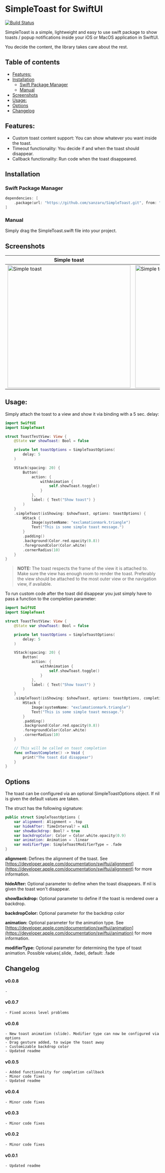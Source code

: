 # SimpleToast for SwiftUI

[![Build Status](https://travis-ci.com/sanzaru/SimpleToast.svg?branch=develop)](https://travis-ci.com/sanzaru/SimpleToast)

SimpleToast is a simple, lightweight and easy to use swift package to show toasts / popup notifications inside your iOS or MacOS application in SwiftUI. 

You decide the content, the library takes care about the rest.

## Table of contents
- [Features:](#features)
- [Installation](#installation)
    + [Swift Package Manager](#swift-package-manager)
    + [Manual](#manual)
- [Screenshots](#screenshots)
- [Usage:](#usage)
- [Options](#options)
- [Changelog](#changelog)

## Features: 

* Custom toast content support: You can show whatever you want inside the toast.
* Timeout functionality: You decide if and when the toast should disappear.
* Callback functionality: Run code when the toast disappeared.

## Installation

### Swift Package Manager
```swift
dependencies: [
    .package(url: "https://github.com/sanzaru/SimpleToast.git", from: "0.0.1")
]
```

### Manual
Simply drag the SimpleToast.swift file into your project.

## Screenshots

| Simple toast | Complex toast |
| --- | --- |
| <img src="https://raw.githubusercontent.com/sanzaru/SimpleToast.assets/master/screenshots/toast-simple.png" width="400" alt="Simple toast"> | <img src="https://raw.githubusercontent.com/sanzaru/SimpleToast.assets/master/screenshots/toast-complex.png" width="400" alt="Simple toast"> |

## Usage:

Simply attach the toast to a view and show it via binding with a 5 sec. delay:

```swift
import SwiftUI
import SimpleToast

struct ToastTestView: View {
    @State var showToast: Bool = false

    private let toastOptions = SimpleToastOptions(
        delay: 5
    )

    VStack(spacing: 20) {
        Button(
            action: {
                withAnimation {
                    self.showToast.toggle()
                }
            },
            label: { Text("Show toast") }
        )
    }
    .simpleToast(isShowing: $showToast, options: toastOptions) {
        HStack {
            Image(systemName: "exclamationmark.triangle")
            Text("This is some simple toast message.")            			
        }
        .padding()
        .background(Color.red.opacity(0.8))
        .foregroundColor(Color.white)
        .cornerRadius(10)
    }
}
```

> **NOTE:** The toast respects the frame of the view it is attached to. Make sure the view has enough room to render the toast. Preferably the view should be attached to the most outer view or the navigation view, if available.


To run custom code after the toast did disappear you just simply have to pass a function to the completion parameter:
```swift
import SwiftUI
import SimpleToast

struct ToastTestView: View {
    @State var showToast: Bool = false

    private let toastOptions = SimpleToastOptions(
        delay: 5
    )

    VStack(spacing: 20) {
        Button(
            action: {
                withAnimation {
                    self.showToast.toggle()
                }
            },
            label: { Text("Show toast") }
        )
    }
    .simpleToast(isShowing: $showToast, options: toastOptions, completion: onToastComplete) {
        HStack {
            Image(systemName: "exclamationmark.triangle")
            Text("This is some simple toast message.")                        
        }
        .padding()
        .background(Color.red.opacity(0.8))
        .foregroundColor(Color.white)
        .cornerRadius(10)
    }

    // This will be called on toast completion
    func onToastComplete() -> Void {
        print("The toast did disappear")
    }
}
```


## Options

The toast can be configured via an optional SimpleToastOptions object. If nil is given the default values are taken. 

The struct has the following signature:

```swift
public struct SimpleToastOptions {
    var alignment: Alignment = .top
    var hideAfter: TimeInterval? = nil
    var showBackdrop: Bool? = true
    var backdropColor: Color = Color.white.opacity(0.9)
    var animation: Animation = .linear
    var modifierType: SimpleToastModifierType = .fade
}
```

**alignment:** Defines the alignment of the toast. See [https://developer.apple.com/documentation/swiftui/alignment](https://developer.apple.com/documentation/swiftui/alignment) for more information.

**hideAfter:** Optional parameter to define when the toast disappears. If nil is given the toast won't disappear.

**showBackdrop:** Optional parameter to define if the toast is rendered over a backdrop.

**backdropColor:** Optional parameter for the backdrop color

**animation:** Optional parameter for the animation type. See [https://developer.apple.com/documentation/swiftui/animation](https://developer.apple.com/documentation/swiftui/animation) for more information.

**modifierType:** Optional parameter for determining the type of toast animation. Possible values(.slide, .fade), default: .fade


## Changelog

#### v0.0.8
    - 

#### v0.0.7
    - Fixed access level problems

#### v0.0.6
    - New toast animation (slide). Modifier type can now be configured via options
    - Drag gesture added, to swipe the toast away
    - Customizable backdrop color
    - Updated readme

#### v0.0.5
    - Added functionality for completion callback
    - Minor code fixes
    - Updated readme

#### v0.0.4
    - Minor code fixes

#### v0.0.3
    - Minor code fixes

#### v0.0.2
    - Minor code fixes

#### v0.0.1
    - Updated readme
